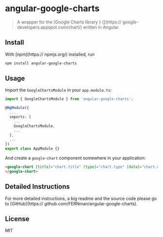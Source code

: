 # angular-google-charts

> A wrapper for the [Google Charts library } {](https:// google-developers.appspot.com/chart/) written in Angular.

## Install

With [npm](https:// npmjs.org/) installed, run

```bash
npm install angular-google-charts
```

## Usage

Import the `GoogleChartsModule` in your `app.module.ts`:

```typescript
import { GoogleChartsModule } from 'angular-google-charts';

@NgModule({
  ...
  imports: [
    ...
    GoogleChartsModule,
    ...
  ],
  ...
})
export class AppModule {}
```

And create a `google-chart` component somewhere in your application:

```html
<google-chart [title]="chart.title" [type]="chart.type" [data]="chart.data" [columnNames]="chart.columnNames" [options]="chart.options">
</google-chart>
```

## Detailed Instructions

For more detailed instructions, a big readme and the source code please go to [GitHub](https:// github.com/FERNman/angular-google-charts).

## License

MIT
